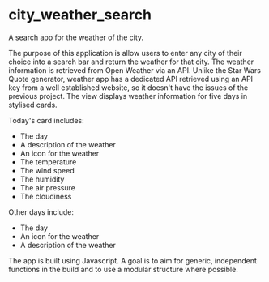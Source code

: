 # city_weather_search
A search app for the weather of the city.

The purpose of this application is allow users to enter any city of their choice into a search bar and return the weather for that city. 
The weather information is retrieved from Open Weather via an API. Unlike the Star Wars Quote generator, weather app
has a dedicated API retrieved using an API key from a well established website, so it doesn't have the issues of
the previous project. The view displays weather information for five days in stylised cards.


Today's card includes:
- The day
- A description of the weather
- An icon for the weather
- The temperature
- The wind speed
- The humidity
- The air pressure
- The cloudiness

Other days include:
- The day
- An icon for the weather
- A description of the weather

The app is built using Javascript. A goal is to aim for generic, independent functions in the build and to use a modular structure where possible.
